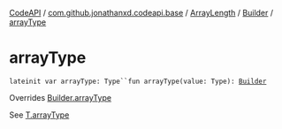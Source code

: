 [CodeAPI](../../../index.md) / [com.github.jonathanxd.codeapi.base](../../index.md) / [ArrayLength](../index.md) / [Builder](index.md) / [arrayType](.)

# arrayType

`lateinit var arrayType: Type``fun arrayType(value: Type): `[`Builder`](index.md)

Overrides [Builder.arrayType](../../-array-access/-builder/array-type.md)

See [T.arrayType](#)


